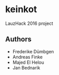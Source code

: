 # keinkot
LauzHack 2016 project

## Authors
* Frederike Dümbgen 
* Andreas Finke
* Majed El Helou
* Jan Bednarik